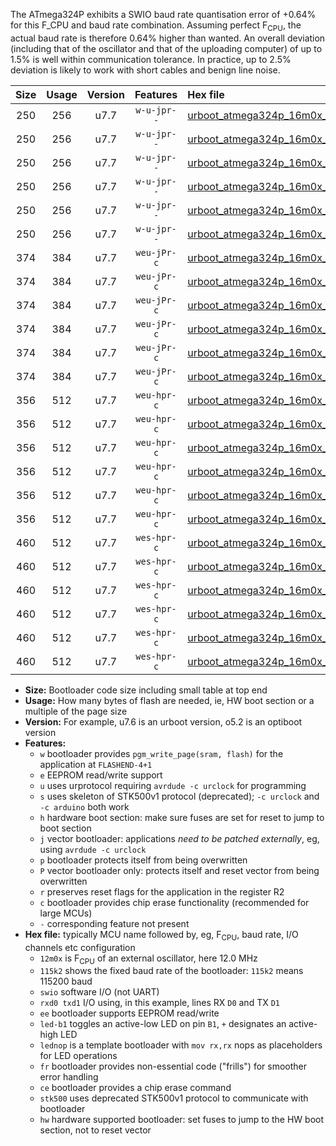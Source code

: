 The ATmega324P exhibits a SWIO baud rate quantisation error of +0.64% for this F_CPU and baud rate combination. Assuming perfect F<sub>CPU</sub>, the actual baud rate is therefore 0.64% higher than wanted. An overall deviation (including that of the oscillator and that of the uploading computer) of up to 1.5% is well within communication tolerance. In practice, up to 2.5% deviation is likely to work with short cables and benign line noise.

|Size|Usage|Version|Features|Hex file|
|:-:|:-:|:-:|:-:|:--|
|250|256|u7.7|`w-u-jpr--`|[urboot_atmega324p_16m0x_+230k4_swio_rxd0_txd1_led+b0.hex](https://raw.githubusercontent.com/stefanrueger/urboot.hex/main/mcus/atmega324p/external_oscillator/fcpu_16m0x/br_+230k4/urboot_atmega324p_16m0x_+230k4_swio_rxd0_txd1_led+b0.hex)|
|250|256|u7.7|`w-u-jpr--`|[urboot_atmega324p_16m0x_+230k4_swio_rxd0_txd1_led+b7.hex](https://raw.githubusercontent.com/stefanrueger/urboot.hex/main/mcus/atmega324p/external_oscillator/fcpu_16m0x/br_+230k4/urboot_atmega324p_16m0x_+230k4_swio_rxd0_txd1_led+b7.hex)|
|250|256|u7.7|`w-u-jpr--`|[urboot_atmega324p_16m0x_+230k4_swio_rxd0_txd1_lednop.hex](https://raw.githubusercontent.com/stefanrueger/urboot.hex/main/mcus/atmega324p/external_oscillator/fcpu_16m0x/br_+230k4/urboot_atmega324p_16m0x_+230k4_swio_rxd0_txd1_lednop.hex)|
|250|256|u7.7|`w-u-jpr--`|[urboot_atmega324p_16m0x_+230k4_swio_rxd2_txd3_led+b0.hex](https://raw.githubusercontent.com/stefanrueger/urboot.hex/main/mcus/atmega324p/external_oscillator/fcpu_16m0x/br_+230k4/urboot_atmega324p_16m0x_+230k4_swio_rxd2_txd3_led+b0.hex)|
|250|256|u7.7|`w-u-jpr--`|[urboot_atmega324p_16m0x_+230k4_swio_rxd2_txd3_led+b7.hex](https://raw.githubusercontent.com/stefanrueger/urboot.hex/main/mcus/atmega324p/external_oscillator/fcpu_16m0x/br_+230k4/urboot_atmega324p_16m0x_+230k4_swio_rxd2_txd3_led+b7.hex)|
|250|256|u7.7|`w-u-jpr--`|[urboot_atmega324p_16m0x_+230k4_swio_rxd2_txd3_lednop.hex](https://raw.githubusercontent.com/stefanrueger/urboot.hex/main/mcus/atmega324p/external_oscillator/fcpu_16m0x/br_+230k4/urboot_atmega324p_16m0x_+230k4_swio_rxd2_txd3_lednop.hex)|
|374|384|u7.7|`weu-jPr-c`|[urboot_atmega324p_16m0x_+230k4_swio_rxd0_txd1_ee_led+b0_fr_ce.hex](https://raw.githubusercontent.com/stefanrueger/urboot.hex/main/mcus/atmega324p/external_oscillator/fcpu_16m0x/br_+230k4/urboot_atmega324p_16m0x_+230k4_swio_rxd0_txd1_ee_led+b0_fr_ce.hex)|
|374|384|u7.7|`weu-jPr-c`|[urboot_atmega324p_16m0x_+230k4_swio_rxd0_txd1_ee_led+b7_fr_ce.hex](https://raw.githubusercontent.com/stefanrueger/urboot.hex/main/mcus/atmega324p/external_oscillator/fcpu_16m0x/br_+230k4/urboot_atmega324p_16m0x_+230k4_swio_rxd0_txd1_ee_led+b7_fr_ce.hex)|
|374|384|u7.7|`weu-jPr-c`|[urboot_atmega324p_16m0x_+230k4_swio_rxd0_txd1_ee_lednop_fr_ce.hex](https://raw.githubusercontent.com/stefanrueger/urboot.hex/main/mcus/atmega324p/external_oscillator/fcpu_16m0x/br_+230k4/urboot_atmega324p_16m0x_+230k4_swio_rxd0_txd1_ee_lednop_fr_ce.hex)|
|374|384|u7.7|`weu-jPr-c`|[urboot_atmega324p_16m0x_+230k4_swio_rxd2_txd3_ee_led+b0_fr_ce.hex](https://raw.githubusercontent.com/stefanrueger/urboot.hex/main/mcus/atmega324p/external_oscillator/fcpu_16m0x/br_+230k4/urboot_atmega324p_16m0x_+230k4_swio_rxd2_txd3_ee_led+b0_fr_ce.hex)|
|374|384|u7.7|`weu-jPr-c`|[urboot_atmega324p_16m0x_+230k4_swio_rxd2_txd3_ee_led+b7_fr_ce.hex](https://raw.githubusercontent.com/stefanrueger/urboot.hex/main/mcus/atmega324p/external_oscillator/fcpu_16m0x/br_+230k4/urboot_atmega324p_16m0x_+230k4_swio_rxd2_txd3_ee_led+b7_fr_ce.hex)|
|374|384|u7.7|`weu-jPr-c`|[urboot_atmega324p_16m0x_+230k4_swio_rxd2_txd3_ee_lednop_fr_ce.hex](https://raw.githubusercontent.com/stefanrueger/urboot.hex/main/mcus/atmega324p/external_oscillator/fcpu_16m0x/br_+230k4/urboot_atmega324p_16m0x_+230k4_swio_rxd2_txd3_ee_lednop_fr_ce.hex)|
|356|512|u7.7|`weu-hpr-c`|[urboot_atmega324p_16m0x_+230k4_swio_rxd0_txd1_ee_led+b0_fr_ce_hw.hex](https://raw.githubusercontent.com/stefanrueger/urboot.hex/main/mcus/atmega324p/external_oscillator/fcpu_16m0x/br_+230k4/urboot_atmega324p_16m0x_+230k4_swio_rxd0_txd1_ee_led+b0_fr_ce_hw.hex)|
|356|512|u7.7|`weu-hpr-c`|[urboot_atmega324p_16m0x_+230k4_swio_rxd0_txd1_ee_led+b7_fr_ce_hw.hex](https://raw.githubusercontent.com/stefanrueger/urboot.hex/main/mcus/atmega324p/external_oscillator/fcpu_16m0x/br_+230k4/urboot_atmega324p_16m0x_+230k4_swio_rxd0_txd1_ee_led+b7_fr_ce_hw.hex)|
|356|512|u7.7|`weu-hpr-c`|[urboot_atmega324p_16m0x_+230k4_swio_rxd0_txd1_ee_lednop_fr_ce_hw.hex](https://raw.githubusercontent.com/stefanrueger/urboot.hex/main/mcus/atmega324p/external_oscillator/fcpu_16m0x/br_+230k4/urboot_atmega324p_16m0x_+230k4_swio_rxd0_txd1_ee_lednop_fr_ce_hw.hex)|
|356|512|u7.7|`weu-hpr-c`|[urboot_atmega324p_16m0x_+230k4_swio_rxd2_txd3_ee_led+b0_fr_ce_hw.hex](https://raw.githubusercontent.com/stefanrueger/urboot.hex/main/mcus/atmega324p/external_oscillator/fcpu_16m0x/br_+230k4/urboot_atmega324p_16m0x_+230k4_swio_rxd2_txd3_ee_led+b0_fr_ce_hw.hex)|
|356|512|u7.7|`weu-hpr-c`|[urboot_atmega324p_16m0x_+230k4_swio_rxd2_txd3_ee_led+b7_fr_ce_hw.hex](https://raw.githubusercontent.com/stefanrueger/urboot.hex/main/mcus/atmega324p/external_oscillator/fcpu_16m0x/br_+230k4/urboot_atmega324p_16m0x_+230k4_swio_rxd2_txd3_ee_led+b7_fr_ce_hw.hex)|
|356|512|u7.7|`weu-hpr-c`|[urboot_atmega324p_16m0x_+230k4_swio_rxd2_txd3_ee_lednop_fr_ce_hw.hex](https://raw.githubusercontent.com/stefanrueger/urboot.hex/main/mcus/atmega324p/external_oscillator/fcpu_16m0x/br_+230k4/urboot_atmega324p_16m0x_+230k4_swio_rxd2_txd3_ee_lednop_fr_ce_hw.hex)|
|460|512|u7.7|`wes-hpr-c`|[urboot_atmega324p_16m0x_+230k4_swio_rxd0_txd1_ee_led+b0_fr_ce_stk500_hw.hex](https://raw.githubusercontent.com/stefanrueger/urboot.hex/main/mcus/atmega324p/external_oscillator/fcpu_16m0x/br_+230k4/urboot_atmega324p_16m0x_+230k4_swio_rxd0_txd1_ee_led+b0_fr_ce_stk500_hw.hex)|
|460|512|u7.7|`wes-hpr-c`|[urboot_atmega324p_16m0x_+230k4_swio_rxd0_txd1_ee_led+b7_fr_ce_stk500_hw.hex](https://raw.githubusercontent.com/stefanrueger/urboot.hex/main/mcus/atmega324p/external_oscillator/fcpu_16m0x/br_+230k4/urboot_atmega324p_16m0x_+230k4_swio_rxd0_txd1_ee_led+b7_fr_ce_stk500_hw.hex)|
|460|512|u7.7|`wes-hpr-c`|[urboot_atmega324p_16m0x_+230k4_swio_rxd0_txd1_ee_lednop_fr_ce_stk500_hw.hex](https://raw.githubusercontent.com/stefanrueger/urboot.hex/main/mcus/atmega324p/external_oscillator/fcpu_16m0x/br_+230k4/urboot_atmega324p_16m0x_+230k4_swio_rxd0_txd1_ee_lednop_fr_ce_stk500_hw.hex)|
|460|512|u7.7|`wes-hpr-c`|[urboot_atmega324p_16m0x_+230k4_swio_rxd2_txd3_ee_led+b0_fr_ce_stk500_hw.hex](https://raw.githubusercontent.com/stefanrueger/urboot.hex/main/mcus/atmega324p/external_oscillator/fcpu_16m0x/br_+230k4/urboot_atmega324p_16m0x_+230k4_swio_rxd2_txd3_ee_led+b0_fr_ce_stk500_hw.hex)|
|460|512|u7.7|`wes-hpr-c`|[urboot_atmega324p_16m0x_+230k4_swio_rxd2_txd3_ee_led+b7_fr_ce_stk500_hw.hex](https://raw.githubusercontent.com/stefanrueger/urboot.hex/main/mcus/atmega324p/external_oscillator/fcpu_16m0x/br_+230k4/urboot_atmega324p_16m0x_+230k4_swio_rxd2_txd3_ee_led+b7_fr_ce_stk500_hw.hex)|
|460|512|u7.7|`wes-hpr-c`|[urboot_atmega324p_16m0x_+230k4_swio_rxd2_txd3_ee_lednop_fr_ce_stk500_hw.hex](https://raw.githubusercontent.com/stefanrueger/urboot.hex/main/mcus/atmega324p/external_oscillator/fcpu_16m0x/br_+230k4/urboot_atmega324p_16m0x_+230k4_swio_rxd2_txd3_ee_lednop_fr_ce_stk500_hw.hex)|

- **Size:** Bootloader code size including small table at top end
- **Usage:** How many bytes of flash are needed, ie, HW boot section or a multiple of the page size
- **Version:** For example, u7.6 is an urboot version, o5.2 is an optiboot version
- **Features:**
  + `w` bootloader provides `pgm_write_page(sram, flash)` for the application at `FLASHEND-4+1`
  + `e` EEPROM read/write support
  + `u` uses urprotocol requiring `avrdude -c urclock` for programming
  + `s` uses skeleton of STK500v1 protocol (deprecated); `-c urclock` and `-c arduino` both work
  + `h` hardware boot section: make sure fuses are set for reset to jump to boot section
  + `j` vector bootloader: applications *need to be patched externally*, eg, using `avrdude -c urclock`
  + `p` bootloader protects itself from being overwritten
  + `P` vector bootloader only: protects itself and reset vector from being overwritten
  + `r` preserves reset flags for the application in the register R2
  + `c` bootloader provides chip erase functionality (recommended for large MCUs)
  + `-` corresponding feature not present
- **Hex file:** typically MCU name followed by, eg, F<sub>CPU</sub>, baud rate, I/O channels etc configuration
  + `12m0x` is F<sub>CPU</sub> of an external oscillator, here 12.0 MHz
  + `115k2` shows the fixed baud rate of the bootloader: `115k2` means 115200 baud
  + `swio` software I/O (not UART)
  + `rxd0 txd1` I/O using, in this example, lines RX `D0` and TX `D1`
  + `ee` bootloader supports EEPROM read/write
  + `led-b1` toggles an active-low LED on pin `B1`, `+` designates an active-high LED
  + `lednop` is a template bootloader with `mov rx,rx` nops as placeholders for LED operations
  + `fr` bootloader provides non-essential code ("frills") for smoother error handling
  + `ce` bootloader provides a chip erase command
  + `stk500` uses deprecated STK500v1 protocol to communicate with bootloader
  + `hw` hardware supported bootloader: set fuses to jump to the HW boot section, not to reset vector
